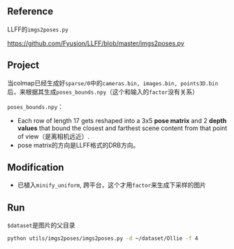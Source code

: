 ## Reference
LLFF的`imgs2poses.py`

https://github.com/Fyusion/LLFF/blob/master/imgs2poses.py

## Project

当colmap已经生成好`sparse/0`中的`cameras.bin, images.bin, points3D.bin`后，来根据其生成`poses_bounds.npy`（这个和输入的`factor`没有关系）
    
`poses_bounds.npy`：
- Each row of length 17 gets reshaped into a 3x5 **pose matrix** and 2 **depth values** that bound the closest and farthest scene content from that point of view（是离相机远近）. 
- pose matrix的方向是LLFF格式的DRB方向。

## Modification
- 已植入`minify_uniform`, 跨平台，这个才用`factor`来生成下采样的图片

## Run

`$dataset`是图片的父目录
```bash
python utils/imgs2poses/imgs2poses.py -d ~/dataset/Ollie -f 4
```